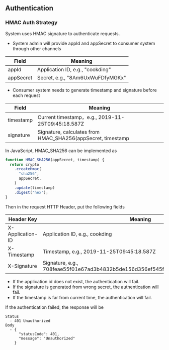 ## Authentication

### HMAC Auth Strategy

System uses HMAC signature to authenticate requests.

* System admin will provide appId and appSecret to consumer system through other channels

| Field | Meaning |
| -- | -- |
| appId | Application ID, e.g., "cookding" |
| appSecret | Secret, e.g., "8Am6UxWuFDfyMGKx" |

* Consumer system needs to generate timestamp and signature before each request 

| Field | Meaning |
| -- | -- |
| timestamp | Current timestamp，e.g., 2019-11-25T09:45:18.587Z |
| signature | Signature, calculates from HMAC_SHA256(appSecret, timestamp |

In JavaScript, HMAC_SHA256 can be implemented as
```javascript
function HMAC_SHA256(appSecret, timestamp) {
  return crypto
    .createHmac(
      "sha256",
      appSecret,
    )
    .update(timestamp)
    .digest('hex');
}
```

Then in the request HTTP Header, put the following fields

| Header Key | Meaning |
| -- | -- |
| X-Application-ID | Application ID, e.g., cookding |
| X-Timestamp | Timestamp, e.g., 2019-11-25T09:45:18.587Z |
| X-Signature | Signature, e.g., 708feae55f01e67ad3b4832b5de156d356ef545f9446e859c6da59efcc7568cd |

* If the application id does not exist, the authentication will fail.
* If the signature is generated from wrong secret, the authentication will fail.
* If the timestamp is far from current time, the authentication will fail.

If the authentication failed, the response will be
```
Status
  - 401 Unauthorized
Body
  - {
      "statusCode": 401,
      "message": "Unauthorized"
    }
```
